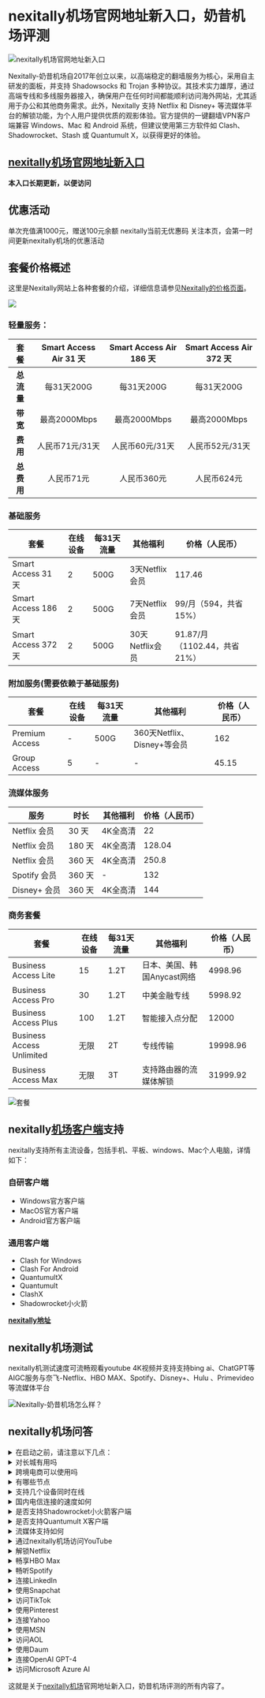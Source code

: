 # nexitally机场官网地址新入口，奶昔机场评测
![ nexitally机场官网地址新入口](https://github.com/John19187/nexitally-ji-chang/assets/164295305/223ba204-019e-4617-baea-e71f3db71581)

Nexitally-奶昔机场自2017年创立以来，以高端稳定的翻墙服务为核心，采用自主研发的面板，并支持 Shadowsocks 和 Trojan 多种协议。其技术实力雄厚，通过高端专线和多线服务器接入，确保用户在任何时间都能顺利访问海外网站，尤其适用于办公和其他商务需求。此外，Nexitally 支持 Netflix 和 Disney+ 等流媒体平台的解锁功能，为个人用户提供优质的观影体验。官方提供的一键翻墙VPN客户端兼容 Windows、Mac 和 Android 系统，但建议使用第三方软件如 Clash、Shadowrocket、Stash 或 Quantumult X，以获得更好的体验。



## [nexitally机场官网地址新入口](https://nxboom.com/signupbyemail.aspx?MemberCode=45450e9eadf743fb93c5b8e97922836620240516133240)

**本入口长期更新，以便访问**


## 优惠活动

单次充值满1000元，赠送100元余额
nexitally当前无优惠码
关注本页，会第一时间更新nexitally机场的优惠活动

## 套餐价格概述

这里是Nexitally网站上各种套餐的介绍，详细信息请参见[Nexitally的价格页面](https://nxboom.com/signupbyemail.aspx?MemberCode=45450e9eadf743fb93c5b8e97922836620240516133240)。

![](https://github.com/John19187/nexitally-ji-chang/assets/164295305/d4dd49c0-9a26-4357-a8e3-6812b470291c)


### 轻量服务：

|  **套餐**  | **Smart Access Air 31 天** | **Smart Access Air 186 天** | **Smart Access Air 372 天** |
| :--------: | :------------------------: | :-------------------------: | :-------------------------: |
| **总流量** |         每31天200G         |         每31天200G          |         每31天200G          |
|  **带宽**  |        最高2000Mbps        |        最高2000Mbps         |        最高2000Mbps         |
|  **费用**  |      人民币71元/31天       |       人民币60元/31天       |       人民币52元/31天       |
| **总费用** |         人民币71元         |         人民币360元         |         人民币624元         |

### 基础服务

| 套餐                | 在线设备 | 每31天流量 | 其他福利        | 价格（人民币）               |
| ------------------- | -------- | ---------- | --------------- | ---------------------------- |
| Smart Access 31 天  | 2        | 500G       | 3天Netflix会员  | 117.46                       |
| Smart Access 186 天 | 2        | 500G       | 7天Netflix会员  | 99/月（594，共省15%）        |
| Smart Access 372 天 | 2        | 500G       | 30天Netflix会员 | 91.87/月（1102.44，共省21%） |

### 附加服务(需要依赖于基础服务)

| 套餐           | 在线设备 | 每31天流量 | 其他福利                    | 价格（人民币） |
| -------------- | -------- | ---------- | --------------------------- | -------------- |
| Premium Access | -        | 500G       | 360天Netflix、Disney+等会员 | 162            |
| Group Access   | 5        | -          | -                           | 45.15          |

### 流媒体服务

| 服务         | 时长   | 其他福利 | 价格（人民币） |
| ------------ | ------ | -------- | -------------- |
| Netflix 会员 | 30 天  | 4K全高清 | 22             |
| Netflix 会员 | 180 天 | 4K全高清 | 128.04         |
| Netflix 会员 | 360 天 | 4K全高清 | 250.8          |
| Spotify 会员 | 360 天 | -        | 132            |
| Disney+ 会员 | 360 天 | 4K全高清 | 144            |

### 商务套餐

| 套餐                      | 在线设备 | 每31天流量 | 其他福利                    | 价格（人民币） |
| ------------------------- | -------- | ---------- | --------------------------- | -------------- |
| Business Access Lite      | 15       | 1.2T       | 日本、美国、韩国Anycast网络 | 4998.96        |
| Business Access Pro       | 30       | 1.2T       | 中美金融专线                | 5998.92        |
| Business Access Plus      | 100      | 1.2T       | 智能接入点分配              | 12000          |
| Business Access Unlimited | 无限     | 2T         | 专线传输                    | 19998.96       |
| Business Access Max       | 无限     | 3T         | 支持路由器的流媒体解锁      | 31999.92       |

![套餐](https://github.com/John19187/nexitally-ji-chang/assets/164295305/eb958c1a-a7bf-4b26-bd93-588fcb464077)

## nexitally[机场客户端](https://www.jichang8.com/clients/clash-v2rayn-v2rayng-shadowrocket-quantumult.html)支持

nexitally支持所有主流设备，包括手机、平板、windows、Mac个人电脑，详情如下：

### 自研客户端

- Windows官方客户端
- MacOS官方客户端
- Android官方客户端

### 通用客户端

- Clash for Windows
- Clash For Android
- QuantumultX
- Quantumult
- ClashX
- Shadowrocket小火箭


**[nexitally地址](https://nxboom.com/signupbyemail.aspx?MemberCode=45450e9eadf743fb93c5b8e97922836620240516133240)**

  
## nexitally机场测试

nexitally机测试速度可流畅观看youtube 4K视频并支持支持bing ai、ChatGPT等AIGC服务与奈飞-Netflix、HBO MAX、Spotify、Disney+、Hulu 、Primevideo等流媒体平台

![Nexitally-奶昔机场怎么样？](https://github.com/John19187/nexitally-ji-chang/assets/164295305/f684e654-262a-409d-ac43-a4915303ecfb)

## nexitally机场问答



<details><summary>在启动之前，请注意以下几点：</summary>
1、退出所有其他代理软件：确保没有其他代理软件在运行，这样可以避免潜在的冲突问题。
2、卸载浏览器的代理插件：请卸载任何浏览器中的代理插件，例如谷歌访问助手，以确保nexitally能够正常工作。
3、建议重启设备：为了确保上述更改完全生效，这样可以为nexitally的使用提供一个最佳的环境。


</details><details><summary>对长城有用吗</summary>
nexitally拥有隐形隧道技术伪装传输流量，避免被防火墙识别并阻挡。

</details><details><summary>跨境电商可以使用吗</summary>
nexitally传输算法可速度处理您的数据封包，让跨境电商的数据平稳到达目的地。

</details><details><summary>有哪些节点</summary>
香港、台湾、日本、韩国、美国等主要节点，根据nexitally的套餐情况各异。 

</details><details><summary>支持几个设备同时在线</summary>
详细的同时在线设备，请查阅nexitally机场的各套餐详情。

</details><details><summary>国内电信连接的速度如何</summary>
国内电信线路连接nexitally机场后，可以快速连接外网吗，电信线路有优化。

</details><details><summary>是否支持Shadowrocket小火箭客户端</summary>
请查看上方nexitally机场客户端支持版块。Shadowrocket小火箭是一款通用客户端，使用方法简单：只需复制nexitally机场的订阅链接，然后在Shadowrocket小火箭中点击导入，选择您喜欢的节点，即可轻松访问外网。更多详情请参阅Shadowrocket小火箭的使用教程。


</details><details><summary>是否支持Quantumult X客户端</summary>
请查看上方nexitally机场客户端支持版块。Quantumult X是一款通用客户端，使用方法简单：只需复制nexitally机场的订阅链接，然后在Quantumult X中点击导入，选择您喜欢的节点，即可轻松访问外网。更多详情请参阅Quantumult X的使用教程。


</details><details><summary>流媒体支持如何</summary>
nexitally持海量的自有IP与先进的解锁技术，带您畅享全球最新最全流媒体服务

</details><details><summary>通过nexitally机场访问YouTube</summary>
你可以使用nexitally机场轻松访问YouTube，前往YouTube官网，即可观看和上传视频，评论并分享YouTube上的内容。

</details><details><summary>解锁Netflix</summary>
使用nexitally，你可以解锁Netflix，前往Netflix官网，即可畅享大量电影、电视剧和纪录片。

</details><details><summary>畅享HBO Max</summary>
通过nexitally机场，你可以畅享HBO Max，前往HBO Max官网，即可观看HBO原创剧集、电影和纪录片。

</details><details><summary>畅听Spotify</summary>
使用nexitally，你可以畅听Spotify，前往Spotify官网，即可在线收听音乐、创建播放列表并发现新音乐。

</details><details><summary>连接LinkedIn</summary>
通过nexitally，你可以连接LinkedIn，前往LinkedIn官网，即可建立职业档案、网络联系和寻找工作机会。

</details><details><summary>使用Snapchat</summary>
使用nexitally机场，你可以使用Snapchat，前往Snapchat官网，即可发送限时可见的图片和视频消息。

</details><details><summary>访问TikTok</summary>
通过nexitally，你可以访问TikTok，前往TikTok官网，即可创作、编辑并分享短视频内容。

</details><details><summary>使用Pinterest</summary>
使用nexitally，你可以使用Pinterest，前往Pinterest官网，即可发现和保存创意灵感、图片和视频。

</details><details><summary>连接Yahoo</summary>
通过nexitally机场，你可以连接Yahoo，前往Yahoo官网，即可享受综合门户服务，提供新闻、邮件、金融、体育、生活等多种服务。

</details><details><summary>使用MSN</summary>
使用nexitally，你可以访问MSN，前往MSN官网，即可获取新闻、娱乐、体育、生活方式等内容和服务。

</details><details><summary>访问AOL</summary>
通过nexitally，你可以使用AOL，前往AOL官网，即可获取新闻、娱乐、体育、邮件和视频内容。

</details><details><summary>使用Daum</summary>
使用nexitally机场，你可以使用Daum，前往Daum官网，即可获取新闻、博客、邮箱、地图等多种服务。</details>

</details><details><summary>连接OpenAI GPT-4</summary>
轻松使用nexitally机场连接至OpenAI GPT-4。您可以利用这一功能，探索GPT-4的强大语言生成能力，执行各种自然语言处理任务。

</details><details><summary>访问Microsoft Azure AI</summary>
借助nexitally机场，您可以访问Microsoft Azure AI，享受其提供的多种人工智能服务。这包括语言理解、机器翻译和认知服务，为您的业务提供智能化的解决方案。</details>

这就是关于[nexitally机场](https://www.jichang8.com/ji-chang-guide/how-is-nexitally.html)官网地址新入口，奶昔机场评测的所有内容了。
